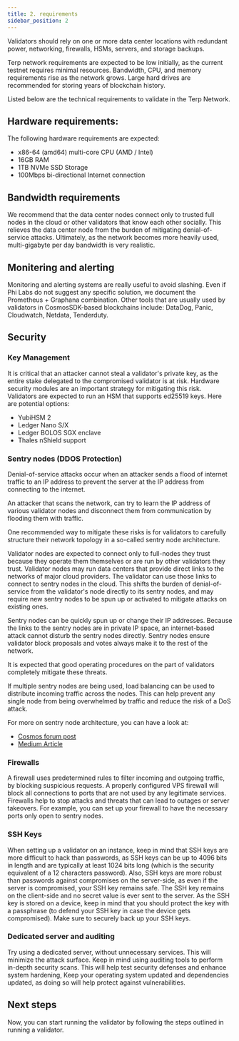 ```yaml
---
title: 2. requirements
sidebar_position: 2
---
```

Validators should rely on one or more data center locations with redundant power, networking, firewalls, HSMs, servers, and storage backups.

Terp network requirements are expected to be low initially, as the current testnet requires minimal resources. Bandwidth, CPU, and memory requirements rise as the network grows. Large hard drives are recommended for storing years of blockchain history.

Listed below are the technical requirements to validate in the Terp Network.

## Hardware requirements:
The following hardware requirements are expected:

- x86-64 (amd64) multi-core CPU (AMD / Intel)
- 16GB RAM
- 1TB NVMe SSD Storage
- 100Mbps bi-directional Internet connection

## Bandwidth requirements

We recommend that the data center nodes connect only to trusted full nodes in the cloud or other validators that know each other socially. This relieves the data center node from the burden of mitigating denial-of-service attacks.
Ultimately, as the network becomes more heavily used, multi-gigabyte per day bandwidth is very realistic.

## Monitering and alerting
Monitoring and alerting systems are really useful to avoid slashing. Even if Phi Labs do not suggest any specific solution, we document the Prometheus + Graphana combination. Other tools that are usually used by validators in CosmosSDK-based blockchains include: DataDog, Panic, Cloudwatch, Netdata, Tenderduty.

## Security

### Key Management
It is critical that an attacker cannot steal a validator's private key, as the entire stake delegated to the compromised validator is at risk. Hardware security modules are an important strategy for mitigating this risk.
Validators are expected to run an HSM that supports ed25519 keys. Here are potential options:

- YubiHSM 2
- Ledger Nano S/X
- Ledger BOLOS SGX enclave
- Thales nShield support

### Sentry nodes (DDOS Protection)
Denial-of-service attacks occur when an attacker sends a flood of internet traffic to an IP address to prevent the server at the IP address from connecting to the internet.

An attacker that scans the network, can try to learn the IP address of various validator nodes and disconnect them from communication by flooding them with traffic.

One recommended way to mitigate these risks is for validators to carefully structure their network topology in a so-called sentry node architecture.

Validator nodes are expected to connect only to full-nodes they trust because they operate them themselves or are run by other validators they trust. Validator nodes may run data centers that provide direct links to the networks of major cloud providers. The validator can use those links to connect to sentry nodes in the cloud. This shifts the burden of denial-of-service from the validator's node directly to its sentry nodes, and may require new sentry nodes to be spun up or activated to mitigate attacks on existing ones.

Sentry nodes can be quickly spun up or change their IP addresses. Because the links to the sentry nodes are in private IP space, an internet-based attack cannot disturb the sentry nodes directly. Sentry nodes ensure validator block proposals and votes always make it to the rest of the network.

It is expected that good operating procedures on the part of validators completely mitigate these threats.

If multiple sentry nodes are being used, load balancing can be used to distribute incoming traffic across the nodes. This can help prevent any single node from being overwhelmed by traffic and reduce the risk of a DoS attack.

For more on sentry node architecture, you can have a look at:
- [Cosmos forum post](https://forum.cosmos.network/t/sentry-node-architecture-overview/454)
- [Medium Article](https://medium.com/@kidinamoto/tech-choices-for-cosmos-validators-27c7242061ea)

### Firewalls
A firewall uses predetermined rules to filter incoming and outgoing traffic, by blocking suspicious requests. A properly configured VPS firewall will block all connections to ports that are not used by any legitimate services. Firewalls help to stop attacks and threats that can lead to outages or server takeovers. For example, you can set up your firewall to have the necessary ports only open to sentry nodes.

### SSH Keys
When setting up a validator on an instance, keep in mind that SSH keys are more difficult to hack than passwords, as SSH keys can be up to 4096 bits in length and are typically at least 1024 bits long (which is the security equivalent of a 12 characters password). Also, SSH keys are more robust than passwords against compromises on the server-side, as even if the server is compromised, your SSH key remains safe. The SSH key remains on the client-side and no secret value is ever sent to the server. As the SSH key is stored on a device, keep in mind that you should protect the key with a passphrase (to defend your SSH key in case the device gets compromised). Make sure to securely back up your SSH keys.

### Dedicated server and auditing
Try using a dedicated server, without unnecessary services. This will minimize the attack surface. Keep in mind using auditing tools to perform in-depth security scans. This will help test security defenses and enhance system hardening, Keep your operating system updated and dependencies updated, as doing so will help protect against vulnerabilities.
## Next steps

Now, you can start running the validator by following the steps outlined in running a validator.